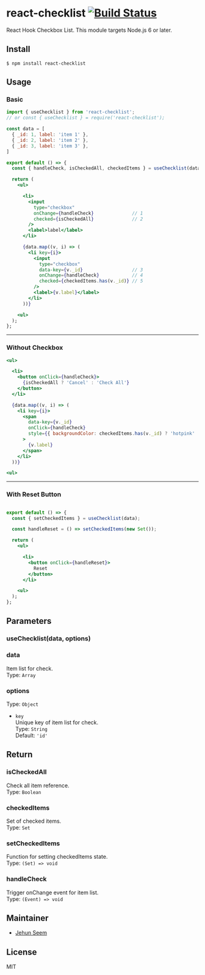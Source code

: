 # react-checklist [![Build Status](https://travis-ci.org/gtgalone/react-checklist.svg?branch=master)](https://travis-ci.org/gtgalone/react-checklist)

React Hook Checkbox List. This module targets Node.js 6 or later.


## Install

```
$ npm install react-checklist
```


## Usage

### Basic
```jsx
import { useChecklist } from 'react-checklist';
// or const { useChecklist } = require('react-checklist');

const data = [
  { _id: 1, label: 'item 1' },
  { _id: 2, label: 'item 2' },
  { _id: 3, label: 'item 3' },
]

export default () => {
  const { handleCheck, isCheckedAll, checkedItems } = useChecklist(data, { key: '_id' });

  return (
    <ul>

      <li>
        <input
          type="checkbox"
          onChange={handleCheck}              // 1
          checked={isCheckedAll}              // 2
        />
        <label>label</label>
      </li>

      {data.map((v, i) => (
        <li key={i}>
          <input
            type="checkbox"
            data-key={v._id}                  // 3
            onChange={handleCheck}            // 4
            checked={checkedItems.has(v._id)} // 5
          />
          <label>{v.label}</label>
        </li>
      ))}

    <ul>
  );
};
```
---
### Without Checkbox
```jsx
<ul>

  <li>
    <button onClick={handleCheck}>
      {isCheckedAll ? 'Cancel' : 'Check All'}
    </button>
  </li>

  {data.map((v, i) => (
    <li key={i}>
      <span
        data-key={v._id}
        onClick={handleCheck}
        style={{ backgroundColor: checkedItems.has(v._id) ? 'hotpink' : 'white' }}
      >
        {v.label}
      </span>
    </li>
  ))}

<ul>
```
---
### With Reset Button
```jsx

export default () => {
  const { setCheckedItems } = useChecklist(data);

  const handleReset = () => setCheckedItems(new Set());

  return (
    <ul>

      <li>
        <button onClick={handleReset}>
          Reset
        </button>
      </li>

    <ul>
  );
};
```

## Parameters
### useChecklist(data, options)
### data
Item list for check.\
Type: `Array`

### options
Type: `Object`

- `key`\
  Unique key of item list for check.\
  Type: `String`\
  Default: `'id'`


## Return

### isCheckedAll
Check all item reference.\
Type: `Boolean`

### checkedItems
Set of checked items.\
Type: `Set`

### setCheckedItems
Function for setting checkedItems state.\
Type: `(Set) => void`

### handleCheck
Trigger onChange event for item list.\
Type: `(Event) => void`

## Maintainer

- [Jehun Seem](https://github.com/gtgalone)


## License

MIT
